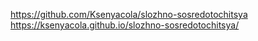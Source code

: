 https://github.com/Ksenyacola/slozhno-sosredotochitsya
https://ksenyacola.github.io/slozhno-sosredotochitsya/

